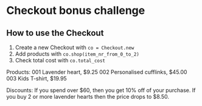 # Checkout bonus challenge

## How to use the Checkout

1. Create a new Checkout with ```co = Checkout.new```
2. Add products with ```co.shop(item_nr_from_0_to_2)```
3. Check total cost with ```co.total_cost```

Products:
001	Lavender heart, $9.25
002	Personalised cufflinks, $45.00
003	Kids T-shirt, $19.95

Discounts:
If you spend over $60, then you get 10% off of your purchase.
If you buy 2 or more lavender hearts then the price drops to $8.50.
